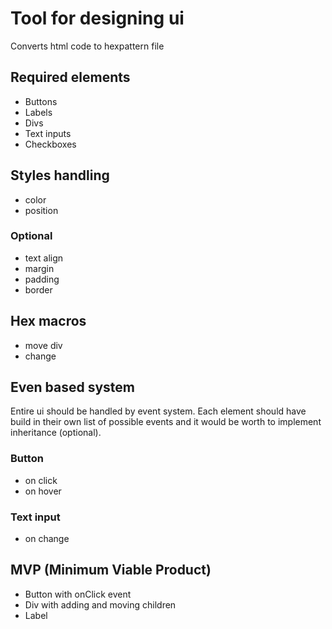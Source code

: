 # Tool for designing ui
Converts html code to hexpattern file

## Required elements
- Buttons
- Labels
- Divs
- Text inputs
- Checkboxes

## Styles handling
- color
- position
### Optional
- text align
- margin
- padding
- border


## Hex macros
- move div
- change 


## Even based system
Entire ui should be handled by event system. Each element should have build in their own list of possible events and it would be worth to implement inheritance (optional).

### Button
- on click
- on hover

### Text input
- on change



## MVP (Minimum Viable Product)
- Button with onClick event
- Div with adding and moving children
- Label